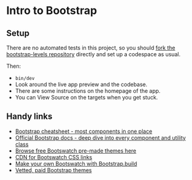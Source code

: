# Intro to Bootstrap

## Setup

There are no automated tests in this project, so you should [fork the bootstrap-levels repository](https://github.com/appdev-projects/bootstrap-levels/fork) directly and set up a codespace as usual.

Then:

- `bin/dev`
- Look around the live app preview and the codebase. 
- There are some instructions on the homepage of the app.
- You can View Source on the targets when you get stuck.

## Handy links

- [Bootstrap cheatsheet - most components in one place](https://getbootstrap.com/docs/5.2/examples/cheatsheet/)
- [Official Bootstrap docs - deep dive into every component and utility class](https://getbootstrap.com/docs/5.2/getting-started/introduction/)
- [Browse free Bootswatch pre-made themes here](https://bootswatch.com/)
- [CDN for Bootswatch CSS links](https://cdnjs.com/libraries/bootswatch)
- [Make your own Bootswatch with Bootstrap.build](https://bootstrap.build/app)
- [Vetted, paid Bootstrap themes](https://themes.getbootstrap.com/)

